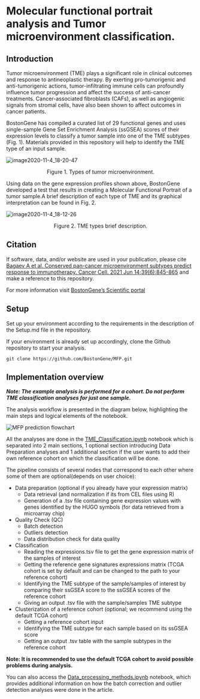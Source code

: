 # Molecular functional portrait analysis and Tumor microenvironment classification.

## Introduction
Tumor microenvironment (TME) plays a significant role in clinical outcomes and response to antineoplastic therapy. By exerting pro-tumorigenic and anti-tumorigenic actions, tumor-infiltrating immune cells can profoundly influence tumor progression and affect the success of anti-cancer treatments. Cancer-associated fibroblasts (CAFs), as well as angiogenic signals from stromal cells, have also been shown to affect outcomes in cancer patients. 


BostonGene has compiled a curated list of 29 functional genes and uses single-sample Gene Set Enrichment Analysis (ssGSEA) scores of their expression levels to classify a tumor sample into one of the TME subtypes (Fig. 1). Materials provided in this repository will help to identify the TME type of an input sample.

![image2020-11-4_18-20-47](https://user-images.githubusercontent.com/127855909/228009303-964b1147-0f42-4361-819b-bc22be9ccd97.png)

<p align="center">Figure 1. Types of tumor microenvironment.</p>

Using data on the gene expression profiles shown above, BostonGene developed a test that results in creating a Molecular Functional Portrait of a tumor sample.A brief description of each type of TME and its graphical interpretation can be found in Fig. 2.

![image2020-11-4_18-12-26](https://user-images.githubusercontent.com/127855909/228009221-3fe09cc9-a30a-4d3f-aa4b-3641c6278f7e.png)

<p align="center">Figure 2. TME types brief description.</p>

## Citation
If software, data, and/or website are used in your publication, please cite [Bagaev A et al. Conserved pan-cancer microenvironment subtypes predict response to immunotherapy. Cancer Cell. 2021 Jun 14;39(6):845-865](https://www.cell.com/cancer-cell/fulltext/S1535-6108(21)00222-1#articleInformation) and make a reference to this repository.


For more information visit [BostonGene’s Scientific portal](https://science.bostongene.com/tumor-portrait/)


## Setup
Set up your environment according to the requirements in the description of the Setup.md file in the repository.


If your environment is already set up accordingly, clone the Github repository to start your analysis.



    git clone https://github.com/BostonGene/MFP.git


## Implementation overview
***Note: The example analysis is performed for a cohort. Do not perform TME classification analyses for just one sample.***


The analysis workflow is presented in the diagram below, highlighting the main steps and logical elements of the notebook.


![MFP prediction flowchart](https://github.com/BenjaminSargsyan/Preview_of_TME/assets/127855909/59fae17e-adbe-424e-ab05-f13a6b2bee61)

All the analyses are done in the [TME_Classification.ipynb](TME_Classification.ipynb) notebook which is separated into 2 main sections, 1 optional section introducing Data Preparation analyses and 1 additional section if the user wants to add their own reference cohort on which the classification will be done.



The pipeline consists of several nodes that correspond to each other where some of them are optional(depends on user choice):

* Data preparation (optional if you already have your expression matrix)
  * Data retrieval (and normalization if its from CEL files using R) 
  * Generation of a .tsv file containing gene expression values with genes identified by the HUGO symbols (for data retrieved from a microarray chip)
* Quality Check (QC)
  * Batch detection
  * Outliers detection
  * Data distribution check for data quality
* Classification
  * Reading the expressions.tsv file to get the gene expression matrix of the samples of interest
  * Getting the reference gene signatures expressions matrix (TCGA cohort is set by default and can be changed to the path to your reference cohort)
  * Identifying the TME subtype of the sample/samples of interest by comparing their ssGSEA score to the ssGSEA scores of the reference cohort
  * Giving an output .tsv file with the sample/samples TME subtype
* Clusterization of a reference cohort (optional; we recommend using the default TCGA cohort)
  * Getting a reference cohort input
  * Identifying the TME subtype for each sample based on its ssGSEA score
  * Getting an output .tsv table with the sample subtypes in the reference cohort

**Note: It is recommended to use the default TCGA cohort to avoid possible problems during analysis.**


You can also access the [Data_processing_methods.ipynb](Data_processing_methods.ipynb) notebook, which provides additional information on how the batch correction and outlier detection analyses were done in the article.
